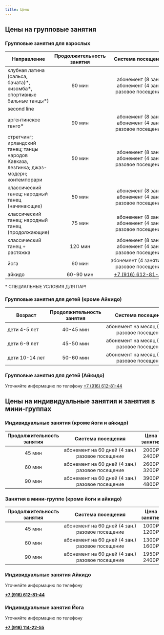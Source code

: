 ```yaml
---
title: Цены
---
```


## Цены на групповые занятия

### Групповые занятия для взрослых

| Направление                                                                              | Продолжительность занятия |                          Система посещения                          |    Стоимость абонемента     |
| ---------------------------------------------------------------------------------------- | :-----------------------: | :-----------------------------------------------------------------: | :-------------------------: |
| клубная латина (сальса, бачата)\*, кизомба\*, спортивные бальные танцы\*)                |          60 мин           | <nobr>абонемент (8 зан.)<br>абонемент (4 зан.)<br>разовое посещение |   4800₽<br>2800₽<br>800₽    |
| second line                                                                              |                           |                                                                     |                             |
| аргентинское танго\*                                                                     |          90 мин           | <nobr>абонемент (8 зан.)<br>абонемент (4 зан.)<br>разовое посещение |   7200₽<br>4000₽<br>1200₽   |
| стретчинг; ирландский танец; танцы народов Кавказа, лезгинка;  джаз-модерн; контемпорари |          50 мин           | <nobr>абонемент (8 зан.)<br>абонемент (4 зан.)<br>разовое посещение |   4800₽<br>2800₽<br>800₽    |
| классический танец; народный танец (начинающие)                                          |          50 мин           | <nobr>абонемент (8 зан.)<br>абонемент (4 зан.)<br>разовое посещение |   4800₽<br>2800₽<br>800₽    |
| классический танец; народный танец (продолжающие)                                        |          75 мин           | <nobr>абонемент (8 зан.)<br>абонемент (4 зан.)<br>разовое посещение |   7200₽<br>4000₽<br>1200₽   |
| классический танец + растяжка                                                            |          120 мин          | <nobr>абонемент (8 зан.)<br>абонемент (4 зан.)<br>разовое посещение | 11200₽<br>6400₽<br>2000<br> |
| йога                                                                                     |          60 мин           |         <nobr>абонемент (4 занятия) / <br>разовое посещение         |            1400₽            |
| айкидо                                                                                   |         60-90 мин         |              [+7 (916) 612-81-44](tel://+79166128144)               |          уточняйте          |

\* СПЕЦИАЛЬНЫЕ УСЛОВИЯ ДЛЯ ПАР!

### Групповые занятия для детей (кроме Айкидо)

| Возраст               | Продолжительность занятия |                    Система посещения                    | Цена занятия  | Стоимость абонемента |
| --------------------- | :-----------------------: | :-----------------------------------------------------: | :-----------: | :------------------: |
| <nobr> дети 4-5 лет   |         40-45 мин         | <nobr>абонемент на месяц (8 зан.) <br>разовое посещение | 600₽<br> 800₽ |        4800₽         |
| <nobr> дети 6-9 лет   |         45-50 мин         | <nobr>абонемент на месяц (8 зан.) <br>разовое посещение | 600₽<br> 800₽ |        4800₽         |
| <nobr> дети 10-14 лет |         50-60 мин         | <nobr>абонемент на месяц (8 зан.) <br>разовое посещение | 600₽<br> 800₽ |        4800₽         |

### Групповые занятия для детей (Айкидо)

Уточняйте информацию по телефону [+7 (916) 612-81-44](tel://+79166128144)

## Цены на индивидуальные занятия и занятия в мини-группах

### Индивидуальные занятия (кроме йоги и айкидо)

| Продолжительность занятия |                     Система посещения                     |  Цена занятия   | Стоимость абонемента |
| :-----------------------: | :-------------------------------------------------------: | :-------------: | :------------------: |
|          45 мин           | <nobr>абонемент на 60 дней (4 зан.) <br>разовое посещение | 2000₽<br> 2400₽ |        8000₽         |
|          60 мин           | <nobr>абонемент на 60 дней (4 зан.) <br>разовое посещение | 2600₽<br> 3200₽ |        10400₽        |
|          90 мин           | <nobr>абонемент на 60 дней (4 зан.) <br>разовое посещение | 3900₽<br> 4800₽ |        15600₽        |

### Занятия в мини-группе (кроме йоги и айкидо)

| Продолжительность занятия |                     Система посещения                     |  Цена занятия   | С тоимость абонемента |
| :-----------------------: | :-------------------------------------------------------: | :-------------: | :-------------------: |
|          45 мин           | <nobr>абонемент на 60 дней (4 зан.) <br>разовое посещение | 1000₽<br> 1200₽ |         4000₽         |
|          60 мин           | <nobr>абонемент на 60 дней (4 зан.) <br>разовое посещение | 1300₽<br> 1600₽ |         5200₽         |
|          90 мин           | <nobr>абонемент на 60 дней (4 зан.) <br>разовое посещение | 1950₽<br> 2400₽ |         7800₽         |

### Индивидуальные занятия Айкидо

Уточняйте информацию по телефону

**[+7 (916) 612-81-44](tel://+79166128144)**

### Индивидуальные занятия Йога

Уточняйте информацию по телефону

**[+7 (916) 114-22-55](tel://+79161142255)**
